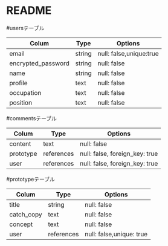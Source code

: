 # README

#usersテーブル

|Colum               | Type        |Options     |
| ------------------ | ------------|----------- |
| email              | string      | null: false,unique:true |
| encrypted_password | string      | null: false | 
| name               | string      | null: false |
| profile            | text        | null: false |
| occupation         | text        | null: false |
| position           | text        | null: false |


#commentsテーブル

|Colum               | Type        |Options     |
| ------------------ | ------------|----------- |
| content            | text        | null: false |
| prototype          | references  | null: false, foreign_key: true |
| user               | references  | null: false, foreign_key: true |


#prototypeテーブル

|Colum               | Type        | Options    |
| ------------------ | ----------- |----------- |
| title              | string      | null: false |
| catch_copy         | text        | null: false |
| concept            | text        | null: false |
| user               | references  | null: false,unique: true |
